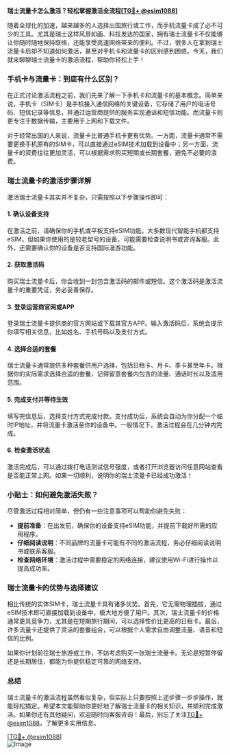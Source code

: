 **瑞士流量卡怎么激活？轻松掌握激活全流程[[TG💪+ @esim1088](https://t.me/s/esim1088)]**

随着全球化的加速，越来越多的人选择出国旅行或工作，而手机流量卡成了必不可少的工具。尤其是瑞士这样风景如画、科技发达的国家，拥有瑞士流量卡不仅能够让你随时随地保持联络，还能享受高速网络带来的便利。不过，很多人在拿到瑞士流量卡后却不知道如何激活，甚至对手机卡和流量卡的区别感到困惑。今天，我们就来聊聊瑞士流量卡的激活流程，帮助你轻松上手！

### 手机卡与流量卡：到底有什么区别？

在正式讨论激活流程之前，我们先来了解一下手机卡和流量卡的基本概念。简单来说，手机卡（SIM卡）是手机接入通信网络的关键设备，它存储了用户的电话号码、短信记录等信息，并通过运营商提供的服务实现通话和短信功能。而流量卡则更专注于数据传输，主要用于上网和下载文件。

对于经常出国的人来说，流量卡比普通手机卡更有优势。一方面，流量卡通常不需要更换手机原有的SIM卡，可以直接通过eSIM技术加载到设备中；另一方面，流量卡的资费往往更加灵活，可以根据需求购买短期或长期套餐，避免不必要的浪费。

### 瑞士流量卡的激活步骤详解

激活瑞士流量卡其实并不复杂，只需按照以下步骤操作即可：

#### 1. **确认设备支持**
   在激活之前，请确保你的手机或平板支持eSIM功能。大多数现代智能手机都支持eSIM，但如果你使用的是较老型号的设备，可能需要检查说明书或咨询客服。此外，还需要确认你的设备是否支持国际漫游功能。

#### 2. **获取激活码**
   购买瑞士流量卡后，你会收到一封包含激活码的邮件或短信。这个激活码是激活流量卡的重要凭证，务必妥善保存。

#### 3. **登录运营商官网或APP**
   登录瑞士流量卡提供商的官方网站或下载其官方APP。输入激活码后，系统会提示你填写相关信息，比如姓名、手机号码以及支付方式。

#### 4. **选择合适的套餐**
   瑞士流量卡通常提供多种套餐供用户选择，包括日租卡、月卡、季卡甚至年卡。根据你的实际需求选择合适的套餐，记得留意套餐内包含的流量、通话时长以及适用范围。

#### 5. **完成支付并等待生效**
   填写完信息后，选择支付方式完成付款。支付成功后，系统会自动为你分配一个临时IP地址，并将流量卡激活至你的设备中。一般情况下，激活过程会在几分钟内完成。

#### 6. **检查激活状态**
   激活完成后，可以通过拨打电话测试信号强度，或者打开浏览器访问任意网站查看是否能正常上网。如果一切顺利，说明你的瑞士流量卡已经成功激活！

### 小贴士：如何避免激活失败？

尽管激活过程相对简单，但仍有一些注意事项可以帮助你避免失败：

- **提前准备**：在出发前，确保你的设备支持eSIM功能，并提前下载好所需的应用程序。
- **仔细阅读说明**：不同品牌的流量卡可能有不同的激活流程，务必仔细阅读说明书或联系客服。
- **检查网络环境**：激活过程中需要稳定的网络连接，建议使用Wi-Fi进行操作以提高成功率。

### 瑞士流量卡的优势与选择建议

相比传统的实体SIM卡，瑞士流量卡具有诸多优势。首先，它无需物理插拔，通过eSIM技术即可直接加载到设备中，极大地方便了用户。其次，瑞士流量卡的价格通常更具竞争力，尤其是在短期旅行期间，可以选择性价比更高的日租卡。最后，许多流量卡还提供了灵活的套餐组合，可以根据个人需求自由调整流量、语音和短信的比例。

如果你计划前往瑞士旅游或工作，不妨考虑购买一张瑞士流量卡。无论是短暂停留还是长期居住，都能为你提供稳定可靠的网络支持。

### 总结

瑞士流量卡的激活流程虽然看似复杂，但实际上只要按照上述步骤一步步操作，就能轻松搞定。希望本文能帮助你更好地了解瑞士流量卡的相关知识，并顺利完成激活。如果你还有其他疑问，欢迎随时向客服咨询！最后，别忘了关注[TG💪+ @esim1088](https://t.me/s/esim1088)，了解更多实用信息。

[[TG💪+ @esim1088](https://t.me/s/esim1088)]  
![Image](https://i.postimg.cc/4NQfJmqS/Snipaste-2025-05-13-00-14-12.png)